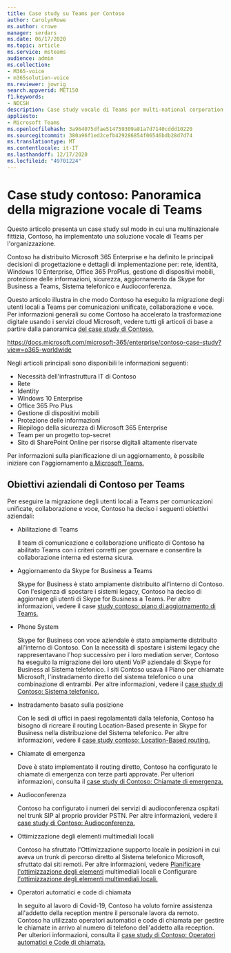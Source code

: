 ```yaml
---
title: Case study su Teams per Contoso
author: CarolynRowe
ms.author: crowe
manager: serdars
ms.date: 06/17/2020
ms.topic: article
ms.service: msteams
audience: admin
ms.collection:
- M365-voice
- m365solution-voice
ms.reviewer: jowrig
search.appverid: MET150
f1.keywords:
- NOCSH
description: Case study vocale di Teams per multi-national corporation
appliesto:
- Microsoft Teams
ms.openlocfilehash: 3a964075dfae514759309a81a7d7140cddd10220
ms.sourcegitcommit: 380a96f1ed2cefb429286854f06546bdb28d7d74
ms.translationtype: MT
ms.contentlocale: it-IT
ms.lasthandoff: 12/17/2020
ms.locfileid: "49701224"
---
```

# <a name="contoso-case-study-teams-voice-migration-overview"></a>Case study contoso: Panoramica della migrazione vocale di Teams

Questo articolo presenta un case study sul modo in cui una multinazionale fittizia, Contoso, ha implementato una soluzione vocale di Teams per l'organizzazione.

Contoso ha distribuito Microsoft 365 Enterprise e ha definito le principali decisioni di progettazione e dettagli di implementazione per: rete, identità, Windows 10 Enterprise, Office 365 ProPlus, gestione di dispositivi mobili, protezione delle informazioni, sicurezza, aggiornamento da Skype for Business a Teams, Sistema telefonico e Audioconferenza.  

Questo articolo illustra in che modo Contoso ha eseguito la migrazione degli utenti locali a Teams per comunicazioni unificate, collaborazione e voce. Per informazioni generali su come Contoso ha accelerato la trasformazione digitale usando i servizi cloud Microsoft, vedere tutti gli articoli di base a partire dalla panoramica [del case study di Contoso.](https://docs.microsoft.com/microsoft-365/enterprise/contoso-case-study?view=o365-worldwide)

https://docs.microsoft.com/microsoft-365/enterprise/contoso-case-study?view=o365-worldwide 

Negli articoli principali sono disponibili le informazioni seguenti:  

- Necessità dell'infrastruttura IT di Contoso
- Rete
- Identity
- Windows 10 Enterprise
- Office 365 Pro Plus
- Gestione di dispositivi mobili
- Protezione delle informazioni
- Riepilogo della sicurezza di Microsoft 365 Enterprise
- Team per un progetto top-secret
- Sito di SharePoint Online per risorse digitali altamente riservate

Per informazioni sulla pianificazione di un aggiornamento, è possibile iniziare con l'aggiornamento [a Microsoft Teams.](upgrade-start-here.md)

## <a name="contoso-business-goals-for-teams"></a>Obiettivi aziendali di Contoso per Teams

Per eseguire la migrazione degli utenti locali a Teams per comunicazioni unificate, collaborazione e voce, Contoso ha deciso i seguenti obiettivi aziendali:

- Abilitazione di Teams 

  Il team di comunicazione e collaborazione unificato di Contoso ha abilitato Teams con i criteri corretti per governare e consentire la collaborazione interna ed esterna sicura. 

- Aggiornamento da Skype for Business a Teams 

  Skype for Business è stato ampiamente distribuito all'interno di Contoso. Con l'esigenza di spostare i sistemi legacy, Contoso ha deciso di aggiornare gli utenti di Skype for Business a Teams. Per altre informazioni, vedere il case [study contoso: piano di aggiornamento di Teams.](voice-case-study-migration-plan.md)

- Phone System  

  Skype for Business con voce aziendale è stato ampiamente distribuito all'interno di Contoso. Con la necessità di spostare i sistemi legacy che rappresentavano l'hop successivo per i loro mediation server, Contoso ha eseguito la migrazione dei loro utenti VoIP aziendale di Skype for Business al Sistema telefonico. I siti Contoso usava il Piano per chiamate Microsoft, l'instradamento diretto del sistema telefonico o una combinazione di entrambi. Per altre informazioni, vedere il [case study di Contoso: Sistema telefonico.](voice-case-study-phone-system.md)

- Instradamento basato sulla posizione 

  Con le sedi di uffici in paesi regolamentati dalla telefonia, Contoso ha bisogno di ricreare il routing Location-Based presente in Skype for Business nella distribuzione del Sistema telefonico. Per altre informazioni, vedere il [case study contoso: Location-Based routing.](voice-case-study-location-based-routing.md)

- Chiamate di emergenza 

  Dove è stato implementato il routing diretto, Contoso ha configurato le chiamate di emergenza con terze parti approvate. Per ulteriori informazioni, consulta il [case study di Contoso: Chiamate di emergenza.](voice-case-study-emergency-calling.md)

- Audioconferenza 

  Contoso ha configurato i numeri dei servizi di audioconferenza ospitati nel trunk SIP al proprio provider PSTN. Per altre informazioni, vedere il [case study di Contoso: Audioconferenza.](voice-case-study-audio-conferencing.md) 

- Ottimizzazione degli elementi multimediali locali 

  Contoso ha sfruttato l'Ottimizzazione supporto locale in posizioni in cui aveva un trunk di percorso diretto al Sistema telefonico Microsoft, sfruttato dai siti remoti. Per altre informazioni, vedere [Pianificare l'ottimizzazione degli elementi](direct-routing-media-optimization.md) multimediali locali e Configurare [l'ottimizzazione degli elementi multimediali locali.](direct-routing-media-optimization-configure.md)

- Operatori automatici e code di chiamata

  In seguito al lavoro di Covid-19, Contoso ha voluto fornire assistenza all'addetto della reception mentre il personale lavora da remoto. Contoso ha utilizzato operatori automatici e code di chiamata per gestire le chiamate in arrivo al numero di telefono dell'addetto alla reception. Per ulteriori informazioni, consulta il [case study di Contoso: Operatori automatici e Code di chiamata.](voice-case-study-call-queues.md)  


